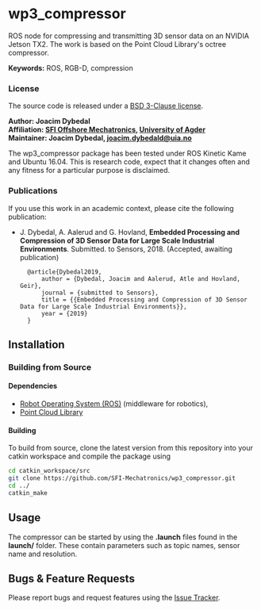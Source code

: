 # wp3_compressor
ROS node for compressing and transmitting 3D sensor data on an NVIDIA Jetson TX2. The work is based on the Point Cloud Library's octree compressor.

**Keywords:** ROS, RGB-D, compression

### License
The source code is released under a [BSD 3-Clause license](LICENSE).

**Author: Joacim Dybedal<br />
Affiliation: [SFI Offshore Mechatronics](https://sfi.mechatronics.no/), [University of Agder](https://www.uia.no/en)<br />
Maintainer: Joacim Dybedal, joacim.dybedald@uia.no**

The wp3_compressor package has been tested under ROS Kinetic Kame and Ubuntu 16.04. This is research code, expect that it changes often and any fitness for a particular purpose is disclaimed.

### Publications

If you use this work in an academic context, please cite the following publication:

* J. Dybedal, A. Aalerud and G. Hovland, **Embedded Processing and Compression of 3D Sensor Data for Large Scale Industrial Environments**. Submitted. to Sensors, 2018. (Accepted, awaiting publication)

        @article{Dybedal2019,
            author = {Dybedal, Joacim and Aalerud, Atle and Hovland, Geir},
            journal = {submitted to Sensors},
            title = {{Embedded Processing and Compression of 3D Sensor Data for Large Scale Industrial Environments}},
            year = {2019}
        }

## Installation
### Building from Source
#### Dependencies
- [Robot Operating System (ROS)](http://wiki.ros.org) (middleware for robotics),
- [Point Cloud Library](http://www.pointclouds.org)

#### Building
To build from source, clone the latest version from this repository into your catkin workspace and compile the package using
````bash
cd catkin_workspace/src
git clone https://github.com/SFI-Mechatronics/wp3_compressor.git
cd ../
catkin_make
````

## Usage
The compressor can be started by using the **.launch** files found in the **launch/** folder. 
These contain parameters such as topic names, sensor name and resolution.

## Bugs & Feature Requests
Please report bugs and request features using the [Issue Tracker](https://github.com/SFI-Mechatronics/wp3_compressor/issues).
